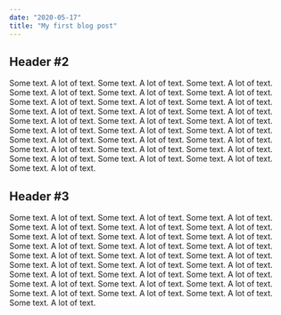 ```yaml
---
date: "2020-05-17"
title: "My first blog post"
---
```


## Header #2

Some text. A lot of text. Some text. A lot of text. Some text. A lot of text. Some text. A lot of text. Some text. A lot of text. Some text. A lot of text. Some text. A lot of text. Some text. A lot of text. Some text. A lot of text. Some text. A lot of text. Some text. A lot of text. Some text. A lot of text. Some text. A lot of text. Some text. A lot of text. Some text. A lot of text. Some text. A lot of text. Some text. A lot of text. Some text. A lot of text. Some text. A lot of text. Some text. A lot of text. Some text. A lot of text. Some text. A lot of text. Some text. A lot of text. Some text. A lot of text. Some text. A lot of text. Some text. A lot of text. Some text. A lot of text. Some text. A lot of text. 

## Header #3

Some text. A lot of text. Some text. A lot of text. Some text. A lot of text. Some text. A lot of text. Some text. A lot of text. Some text. A lot of text. Some text. A lot of text. Some text. A lot of text. Some text. A lot of text. Some text. A lot of text. Some text. A lot of text. Some text. A lot of text. Some text. A lot of text. Some text. A lot of text. Some text. A lot of text. Some text. A lot of text. Some text. A lot of text. Some text. A lot of text. Some text. A lot of text. Some text. A lot of text. Some text. A lot of text. Some text. A lot of text. Some text. A lot of text. Some text. A lot of text. Some text. A lot of text. Some text. A lot of text. Some text. A lot of text. Some text. A lot of text. 
